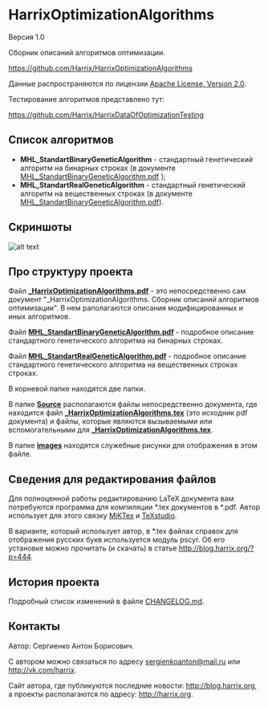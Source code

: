 HarrixOptimizationAlgorithms
============================

Версия 1.0

Сборник описаний алгоритмов оптимизации.

https://github.com/Harrix/HarrixOptimizationAlgorithms

Данные распространяются по лицензии [Apache License, Version 2.0](../master/LICENSE.txt).

Тестирование алгоритмов представлено тут:

https://github.com/Harrix/HarrixDataOfOptimizationTesting

Список алгоритмов
-----------------

 * **MHL_StandartBinaryGeneticAlgorithm** - стандартный генетический алгоритм на бинарных строках (в документе [MHL_StandartBinaryGeneticAlgorithm.pdf](../master/MHL_StandartBinaryGeneticAlgorithm.pdf) );
 * **MHL_StandartRealGeneticAlgorithm** - стандартный генетический алгоритм на вещественных строках (в документе [MHL_StandartBinaryGeneticAlgorithm.pdf](../master/MHL_StandartBinaryGeneticAlgorithm.pdf)).
 
Скриншоты
-------------------

![alt text](../master/images/scheme.png "Пример схемы алгоритма")

Про структуру проекта
---------------------

Файл [**_HarrixOptimizationAlgorithms.pdf**](../master/_HarrixOptimizationAlgorithms.pdf) - это непосредственно сам документ "_HarrixOptimizationAlgorithms. Сборник описаний алгоритмов оптимизации". В нем раполагаются описания модифицированных и иных алгоритмов.

Файл [**MHL_StandartBinaryGeneticAlgorithm.pdf**](../master/MHL_StandartBinaryGeneticAlgorithm.pdf) - подробное описание стандартного генетического алгоритма на бинарных строках.

Файл [**MHL_StandartRealGeneticAlgorithm.pdf**](../master/MHL_StandartRealGeneticAlgorithm.pdf) - подробное описание стандартного генетического алгоритма на вещественных строках строках.

В корневой папке находятся две папки. 

В папке [**Source**](../master/Source) располагаются файлы непосредственно документа, где находится файл [**_HarrixOptimizationAlgorithms.tex**](../master/Source/_HarrixOptimizationAlgorithms.tex) (это исходник pdf документа) и файлы, которые являются вызываемыми или вспомогательными для [**_HarrixOptimizationAlgorithms.tex**](../master/Source/_HarrixOptimizationAlgorithms.tex).

В папке [**images**](../master/images) находятся служебные рисунки для отображения в этом файле.

Сведения для редактирования файлов
----------------------------------

Для полноценной работы редактированию LaTeX документа вам потребуются программа для компиляции *.tex документов в *.pdf. Автор использует для этого связку [MiKTex](http://www.miktex.org/) и [TeXstudio](http://texstudio.sourceforge.net/). 

В варианте, который использует автор, в *.tex файлах справок для отображения русских букв используется модуль pscyr. Об его установке можно прочитать (и скачать) в статье http://blog.harrix.org/?p=444.
 
История проекта
---------------

Подробный список изменений в файле [CHANGELOG.md](../master/CHANGELOG.md).

Контакты
--------

Автор: Сергиенко Антон Борисович.

С автором можно связаться по адресу sergienkoanton@mail.ru или  http://vk.com/harrix.

Сайт автора, где публикуются последние новости: http://blog.harrix.org, а проекты располагаются по адресу: http://harrix.org.